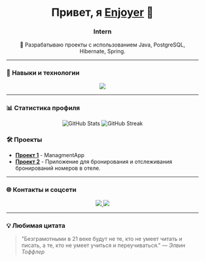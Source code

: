 <!-- Приветствие -->
<h1 align="center">Привет, я <a href="https://github.com/Enjoyer14">Enjoyer</a> 👋</h1>
<h3 align="center">Intern</h3>

<!-- О себе -->
<p align="center">
  🚀 Разрабатываю проекты с использованием Java, PostgreSQL, Hibernate, Spring. <br />
</p>

---

### 🚀 **Навыки и технологии**

<p align="center">
  <a href="https://skillicons.dev">
    <img src="https://skillicons.dev/icons?i=git,cpp,java,postgres,hibernate" />
  </a>
</p>

---

### 📊 **Статистика профиля**

<p align="center">
  <img src="https://github-readme-stats.vercel.app/api?username=Enjoyer14&show_icons=true&theme=tokyonight" alt="GitHub Stats" />
  <img src="https://github-readme-streak-stats.herokuapp.com/?user=Enjoyer14&theme=tokyonight" alt="GitHub Streak" />
</p>

### 🛠️ **Проекты**

- [**Проект 1**](https://github.com/Enjoyer14/managmentApp) - ManagmentApp
- [**Проект 2**](https://github.com/Enjoyer14/OP_FullForm) - Приложение для бронирования и отслеживания бронирований номеров в отеле.
<!-- - [**Проект 3**](ссылка-на-репозиторий) - Краткое описание проекта.-->

---

### 🌐 **Контакты и соцсети**

<p align="center">
  <a href="mailto:stassah22@gmail.com">
    <img src="https://img.shields.io/badge/Email-D14836?style=flat&logo=gmail&logoColor=white" />
  </a>
  <a href="https://t.me/Enjoyer14">
    <img src="https://img.shields.io/badge/Telegram-2CA5E0?style=flat&logo=telegram&logoColor=white" />
  </a>
</p>

---

### 💡 **Любимая цитата**

> "Безграмотными в 21 веке будут не те, кто не умеет читать и писать, а те, кто не умеет учиться и переучиваться." — *Элвин Тоффлер*
